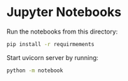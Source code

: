 # Jupyter Notebooks
Run the notebooks from this directory:
``` bash
pip install -r requirmements
```
Start uvicorn server by running:
``` bash
python -m notebook
```
